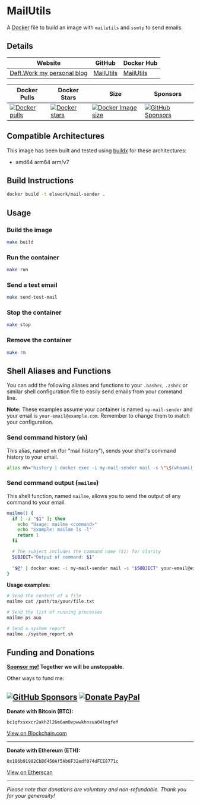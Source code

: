 # MailUtils

A [Docker](http://docker.com) file to build an image with `mailutils` and `ssmtp` to send emails.

## Details

| Website | GitHub | Docker Hub |
| --- | --- | --- |
| [Deft.Work my personal blog](https://deft.work) | [MailUtils](https://github.com/elswork/MailUtils) | [MailUtils](https://hub.docker.com/r/elswork/MailUtils) |

| Docker Pulls | Docker Stars | Size | Sponsors |
| --- | --- | --- | --- |
| [![Docker pulls](https://img.shields.io/docker/pulls/elswork/MailUtils.svg)](https://hub.docker.com/r/elswork/MailUtils "MailUtils on Docker Hub") | [![Docker stars](https://img.shields.io/docker/stars/elswork/MailUtils.svg)](https://hub.docker.com/r/elswork/MailUtils "MailUtils on Docker Hub") | [![Docker Image size](https://img.shields.io/docker/image-size/elswork/MailUtils)](https://hub.docker.com/r/elswork/MailUtils "MailUtils on Docker Hub") | [![GitHub Sponsors](https://img.shields.io/github/sponsors/elswork)](https://github.com/sponsors/elswork "Sponsor me!") |

## Compatible Architectures

This image has been built and tested using [buildx](https://docs.docker.com/buildx/working-with-buildx/) for these architectures: 
- amd64 arm64 arm/v7

## Build Instructions

``` sh
docker build -t elswork/mail-sender .
```

## Usage

### Build the image

``` sh
make build
```

### Run the container

``` sh
make run
```

### Send a test email

``` sh
make send-test-mail
```

### Stop the container

``` sh
make stop
```

### Remove the container

``` sh
make rm
```

## Shell Aliases and Functions

You can add the following aliases and functions to your `.bashrc`, `.zshrc` or similar shell configuration file to easily send emails from your command line.

**Note:** These examples assume your container is named `my-mail-sender` and your email is `your-email@example.com`. Remember to change them to match your configuration.

### Send command history (`mh`)

This alias, named `mh` (for "mail history"), sends your shell's command history to your email.

```sh
alias mh="history | docker exec -i my-mail-sender mail -s \"\$(whoami) \$(uname -nr) \$(awk -F= '\$1==\"PRETTY_NAME\" { print \$2 ;}' /etc/os-release)\" your-email@example.com"
```

### Send command output (`mailme`)

This shell function, named `mailme`, allows you to send the output of any command to your email.

```bash
mailme() {
  if [ -z "$1" ]; then
    echo "Usage: mailme <command>"
    echo "Example: mailme ls -l"
    return 1
  fi

  # The subject includes the command name ($1) for clarity
  SUBJECT="Output of command: $1"
  
  "$@" | docker exec -i my-mail-sender mail -s "$SUBJECT" your-email@example.com
}
```

**Usage examples:**

```sh
# Send the content of a file
mailme cat /path/to/your/file.txt

# Send the list of running processes
mailme ps aux

# Send a system report
mailme ./system_report.sh
```

## Funding and Donations

**[Sponsor me!](https://github.com/sponsors/elswork) Together we will be unstoppable.**

Other ways to fund me:

[![GitHub Sponsors](https://img.shields.io/github/sponsors/elswork)](https://github.com/sponsors/elswork) [![Donate PayPal](https://img.shields.io/badge/Donate-PayPal-green.svg)](https://www.paypal.com/donate/?business=LFKA5YRJAFYR6&no_recurring=0&item_name=Open+Source+Donation&currency_code=EUR) 
---

**Donate with Bitcoin (BTC):**

`bc1qfxsxxcr2akh2l26m6am0vpwwkhnsua04lmgfef`

[View on Blockchain.com](https://www.blockchain.com/btc/address/bc1qfxsxxcr2akh2l26m6am0vpwwkhnsua04lmgfef)

---

**Donate with Ethereum (ETH):**

`0x186b91982CbB6450Af5Ab6F32edf074dFCE8771c`

[View on Etherscan](https://etherscan.io/address/0x186b91982CbB6450Af5Ab6F32edf074dFCE8771c)

---

*Please note that donations are voluntary and non-refundable. Thank you for your generosity!*
